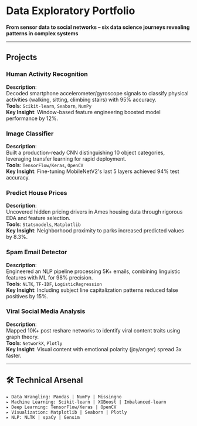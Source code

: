 # Data Exploratory Portfolio
**From sensor data to social networks – six data science journeys revealing patterns in complex systems**  

---

## Projects

### **Human Activity Recognition**  
**Description**:  
Decoded smartphone accelerometer/gyroscope signals to classify physical activities (walking, sitting, climbing stairs) with 95% accuracy.  
**Tools**: `Scikit-learn`, `Seaborn`, `NumPy`  
**Key Insight**: Window-based feature engineering boosted model performance by 12%.

### **Image Classifier**  
**Description**:  
Built a production-ready CNN distinguishing 10 object categories, leveraging transfer learning for rapid deployment.  
**Tools**: `TensorFlow/Keras`, `OpenCV`  
**Key Insight**: Fine-tuning MobileNetV2's last 5 layers achieved 94% test accuracy.

### **Predict House Prices**  
**Description**:  
Uncovered hidden pricing drivers in Ames housing data through rigorous EDA and feature selection.  
**Tools**: `Statsmodels`, `Matplotlib`  
**Key Insight**: Neighborhood proximity to parks increased predicted values by 8.3%.

### **Spam Email Detector**  
**Description**:  
Engineered an NLP pipeline processing 5K+ emails, combining linguistic features with ML for 98% precision.  
**Tools**: `NLTK`, `TF-IDF`, `LogisticRegression`  
**Key Insight**: Including subject line capitalization patterns reduced false positives by 15%.

### **Viral Social Media Analysis**  
**Description**:  
Mapped 10K+ post reshare networks to identify viral content traits using graph theory.  
**Tools**: `NetworkX`, `Plotly`  
**Key Insight**: Visual content with emotional polarity (joy/anger) spread 3x faster.

---

## 🛠️ Technical Arsenal
```text
▸ Data Wrangling: Pandas | NumPy | Missingno  
▸ Machine Learning: Scikit-learn | XGBoost | Imbalanced-learn  
▸ Deep Learning: TensorFlow/Keras | OpenCV  
▸ Visualization: Matplotlib | Seaborn | Plotly  
▸ NLP: NLTK | spaCy | Gensim  
